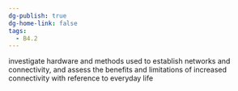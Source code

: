 ```yaml
---
dg-publish: true
dg-home-link: false
tags:
  - B4.2
---
```

investigate hardware and methods used to establish networks and connectivity, and assess the benefits and limitations of increased connectivity with reference to everyday life